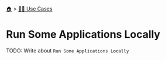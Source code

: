 <!--startTocHeader-->
[🏠](../README.md) > [👷🏽 Use Cases](README.md)
# Run Some Applications Locally
<!--endTocHeader-->
TODO: Write about `Run Some Applications Locally`
<!--startTocSubtopic-->

<!--endTocSubtopic-->